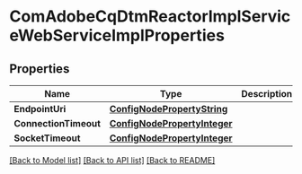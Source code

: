 # ComAdobeCqDtmReactorImplServiceWebServiceImplProperties

## Properties
Name | Type | Description | Notes
------------ | ------------- | ------------- | -------------
**EndpointUri** | [**ConfigNodePropertyString**](configNodePropertyString.md) |  | [optional] 
**ConnectionTimeout** | [**ConfigNodePropertyInteger**](configNodePropertyInteger.md) |  | [optional] 
**SocketTimeout** | [**ConfigNodePropertyInteger**](configNodePropertyInteger.md) |  | [optional] 

[[Back to Model list]](../README.md#documentation-for-models) [[Back to API list]](../README.md#documentation-for-api-endpoints) [[Back to README]](../README.md)


